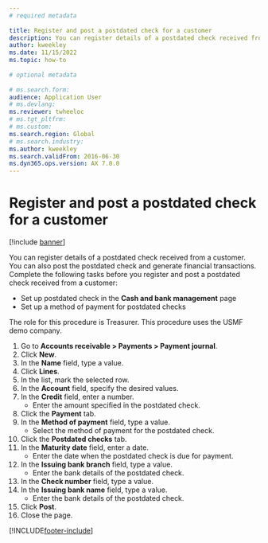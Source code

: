 ```yaml
--- 
# required metadata 
 
title: Register and post a postdated check for a customer
description: You can register details of a postdated check received from a customer. 
author: kweekley
ms.date: 11/15/2022
ms.topic: how-to 
 
# optional metadata 
 
# ms.search.form:   
audience: Application User 
# ms.devlang:  
ms.reviewer: twheeloc
# ms.tgt_pltfrm:  
# ms.custom:  
ms.search.region: Global
# ms.search.industry: 
ms.author: kweekley
ms.search.validFrom: 2016-06-30 
ms.dyn365.ops.version: AX 7.0.0 
---
```

# Register and post a postdated check for a customer

[!include [banner](../../includes/banner.md)]

You can register details of a postdated check received from a customer. You can also post the postdated check and generate financial transactions. Complete the following tasks before you register and post a postdated check received from a customer:  
 - Set up postdated check in the **Cash and bank management** page 
 - Set up a method of payment for postdated checks   
  
 The role for this procedure is Treasurer. This procedure uses the USMF demo company.

1. Go to **Accounts receivable > Payments > Payment journal**.
2. Click **New**.
3. In the **Name** field, type a value.
4. Click **Lines**.
5. In the list, mark the selected row.
6. In the **Account** field, specify the desired values.
7. In the **Credit** field, enter a number.
    * Enter the amount specified in the postdated check.  
8. Click the **Payment** tab.
9. In the **Method of payment** field, type a value.
    * Select the method of payment for the postdated check.  
10. Click the **Postdated checks** tab.
11. In the **Maturity date** field, enter a date.
    * Enter the date when the postdated check is due for payment.  
12. In the **Issuing bank branch** field, type a value.
    * Enter the bank details of the postdated check.  
13. In the **Check number** field, type a value.
14. In the **Issuing bank name** field, type a value.
    * Enter the bank details of the postdated check.  
15. Click **Post**.
16. Close the page.



[!INCLUDE[footer-include](../../../includes/footer-banner.md)]
